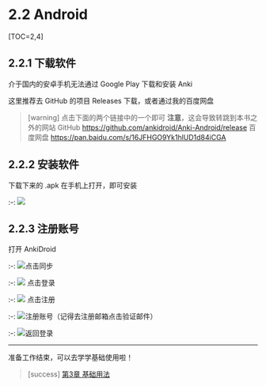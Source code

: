 # 2.2 Android
[TOC=2,4]
## 2.2.1 下载软件

介于国内的安卓手机无法通过 Google Play 下载和安装 Anki

这里推荐去 GitHub 的项目 Releases 下载，或者通过我的百度网盘
>[warning] 点击下面的两个链接中的一个即可
> **注意**，这会导致转跳到本书之外的网站
> GitHub
> https://github.com/ankidroid/Anki-Android/release
> 百度网盘
> https://pan.baidu.com/s/16JFHGO9Yk1hlUD1d84iCGA

## 2.2.2 安装软件

下载下来的 .apk 在手机上打开，即可安装

:-: ![](../images/image18.png)

## 2.2.3 注册账号

 打开 AnkiDroid

:-: ![](../images/image6.png)点击同步

:-: ![](../images/image9.png) 点击登录

:-: ![](../images/image4.png) 点击注册

:-: ![](../images/image.png)注册账号（记得去注册邮箱点击验证邮件）

:-: ![](../images/image13.png)返回登录
*****
准备工作结束，可以去学学基础使用啦！

>[success] [第3章 基础用法](../basic-usage/basic-usage.md)

